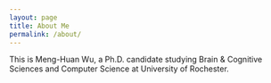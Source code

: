 ```yaml
---
layout: page
title: About Me
permalink: /about/
---
```


This is Meng-Huan Wu, a Ph.D. candidate studying Brain & Cognitive Sciences and Computer Science at University of Rochester.

